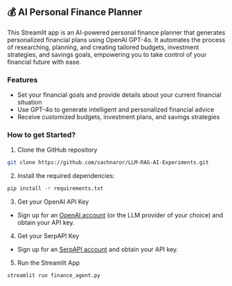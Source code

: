 ## 💰 AI Personal Finance Planner
This Streamlit app is an AI-powered personal finance planner that generates personalized financial plans using OpenAI GPT-4o. It automates the process of researching, planning, and creating tailored budgets, investment strategies, and savings goals, empowering you to take control of your financial future with ease.

### Features
- Set your financial goals and provide details about your current financial situation
- Use GPT-4o to generate intelligent and personalized financial advice
- Receive customized budgets, investment plans, and savings strategies

### How to get Started?

1. Clone the GitHub repository

```bash
git clone https://github.com/sachnaror/LLM-RAG-AI-Experiments.git
```
2. Install the required dependencies:

```bash
pip install -r requirements.txt
```
3. Get your OpenAI API Key

- Sign up for an [OpenAI account](https://platform.openai.com/) (or the LLM provider of your choice) and obtain your API key.

4. Get your SerpAPI Key

- Sign up for an [SerpAPI account](https://serpapi.com/) and obtain your API key.

5. Run the Streamlit App
```bash
streamlit run finance_agent.py
```